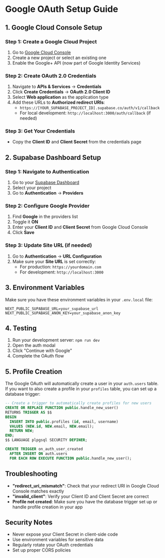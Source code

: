 # Google OAuth Setup Guide

## 1. Google Cloud Console Setup

### Step 1: Create a Google Cloud Project
1. Go to [Google Cloud Console](https://console.cloud.google.com/)
2. Create a new project or select an existing one
3. Enable the Google+ API (now part of Google Identity Services)

### Step 2: Create OAuth 2.0 Credentials
1. Navigate to **APIs & Services** → **Credentials**
2. Click **Create Credentials** → **OAuth 2.0 Client ID**
3. Select **Web application** as the application type
4. Add these URLs to **Authorized redirect URIs**:
   - `https://[YOUR_SUPABASE_PROJECT_ID].supabase.co/auth/v1/callback`
   - For local development: `http://localhost:3000/auth/callback` (if needed)

### Step 3: Get Your Credentials
- Copy the **Client ID** and **Client Secret** from the credentials page

## 2. Supabase Dashboard Setup

### Step 1: Navigate to Authentication
1. Go to your [Supabase Dashboard](https://app.supabase.com/)
2. Select your project
3. Go to **Authentication** → **Providers**

### Step 2: Configure Google Provider
1. Find **Google** in the providers list
2. Toggle it **ON**
3. Enter your **Client ID** and **Client Secret** from Google Cloud Console
4. Click **Save**

### Step 3: Update Site URL (if needed)
1. Go to **Authentication** → **URL Configuration**
2. Make sure your **Site URL** is set correctly:
   - For production: `https://yourdomain.com`
   - For development: `http://localhost:3000`

## 3. Environment Variables

Make sure you have these environment variables in your `.env.local` file:

```env
NEXT_PUBLIC_SUPABASE_URL=your_supabase_url
NEXT_PUBLIC_SUPABASE_ANON_KEY=your_supabase_anon_key
```

## 4. Testing

1. Run your development server: `npm run dev`
2. Open the auth modal
3. Click "Continue with Google"
4. Complete the OAuth flow

## 5. Profile Creation

The Google OAuth will automatically create a user in your `auth.users` table. If you want to also create a profile in your `profiles` table, you can set up a database trigger:

```sql
-- Create a trigger to automatically create profiles for new users
CREATE OR REPLACE FUNCTION public.handle_new_user()
RETURNS TRIGGER AS $$
BEGIN
  INSERT INTO public.profiles (id, email, username)
  VALUES (NEW.id, NEW.email, NEW.email);
  RETURN NEW;
END;
$$ LANGUAGE plpgsql SECURITY DEFINER;

CREATE TRIGGER on_auth_user_created
  AFTER INSERT ON auth.users
  FOR EACH ROW EXECUTE FUNCTION public.handle_new_user();
```

## Troubleshooting

- **"redirect_uri_mismatch"**: Check that your redirect URI in Google Cloud Console matches exactly
- **"invalid_client"**: Verify your Client ID and Client Secret are correct
- **Profile not created**: Make sure you have the database trigger set up or handle profile creation in your app

## Security Notes

- Never expose your Client Secret in client-side code
- Use environment variables for sensitive data
- Regularly rotate your OAuth credentials
- Set up proper CORS policies 
